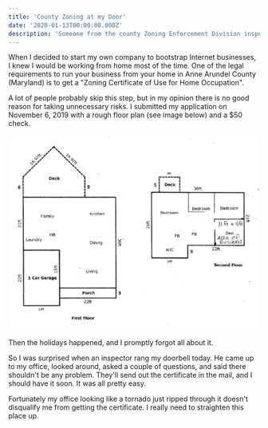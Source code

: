 ```yaml
---
title: 'County Zoning at my Door'
date: '2020-01-13T00:00:00.000Z'
description: 'Someone from the county Zoning Enforcement Division inspected my home office today.'
---
```


When I decided to start my own company to bootstrap Internet businesses, I knew I would be working from home most of the time. One of the legal requirements to run your business from your home in Anne Arundel County (Maryland) is to get a "Zoning Certificate of Use for Home Occupation".

A lot of people probably skip this step, but in my opinion there is no good reason for taking unnecessary risks. I submitted my application on November 6, 2019 with a rough floor plan (see image below) and a $50 check.

![House Floor Plan](./house_floor_plan.png)

Then the holidays happened, and I promptly forgot all about it.

So I was surprised when an inspector rang my doorbell today. He came up to my office, looked around, asked a couple of questions, and said there shouldn't be any problem. They'll send out the certificate in the mail, and I should have it soon. It was all pretty easy.

Fortunately my office looking like a tornado just ripped through it doesn't disqualify me from getting the certificate. I really need to straighten this place up.
